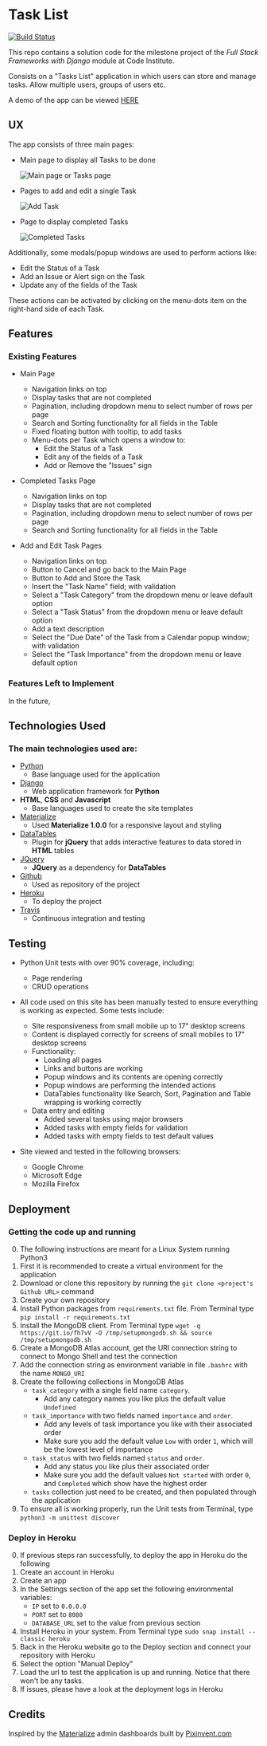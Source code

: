 # Task List

[![Build Status](https://travis-ci.org/josep-pujol/fsfd-tasking.svg?branch=master)](https://fsfd-tasking.herokuapp.com/)

This repo contains a solution code for the milestone project of the *Full Stack Frameworks with Django* module at Code Institute.

Consists on a "Tasks List" application in which users can store and manage tasks. Allow multiple users, groups of users etc.

A demo of the app can be viewed [HERE](https://fsfd-tasking.herokuapp.com/)




## UX

The app consists of three main pages: 

- Main page to display all Tasks to be done

    ![Main page or Tasks page](https://github.com/josep-pujol/learning_dcd-task-list/blob/master/wireframes/tasks_mockup.png)

- Pages to add and edit a single Task

    ![Add Task](https://github.com/josep-pujol/learning_dcd-task-list/blob/master/wireframes/add_task_mockup.png)

- Page to display completed Tasks

    ![Completed Tasks](https://github.com/josep-pujol/learning_dcd-task-list/blob/master/wireframes/completed_tasks_mockup.png)


Additionally, some modals/popup windows are used to perform actions like:
- Edit the Status of a Task
- Add an Issue or Alert sign on the Task
- Update any of the fields of the Task

These actions can be activated by clicking on the menu-dots item on the right-hand side of each Task.




## Features

### Existing Features

- Main Page
    - Navigation links on top
    - Display tasks that are not completed
    - Pagination, including dropdown menu to select number of rows per page
    - Search and Sorting functionality for all fields in the Table
    - Fixed floating button with tooltip, to add tasks
    - Menu-dots per Task which opens a window to:
        - Edit the Status of a Task
        - Edit any of the fields of a Task
        - Add or Remove the "Issues" sign

- Completed Tasks Page
    - Navigation links on top
    - Display tasks that are not completed
    - Pagination, including dropdown menu to select number of rows per page
    - Search and Sorting functionality for all fields in the Table
    
- Add and Edit Task Pages
    - Navigation links on top
    - Button to Cancel and go back to the Main Page
    - Button to Add and Store the Task
    - Insert the "Task Name" field; with validation
    - Select a "Task Category" from the dropdown menu or leave default option
    - Select a "Task Status" from the dropdown menu or leave default option
    - Add a text description
    - Select the "Due Date" of the Task from a Calendar popup window; with validation
    - Select the "Task Importance" from the dropdown menu or leave default option 



### Features Left to Implement
In the future, 




## Technologies Used

### The main technologies used are:

- [Python](https://www.python.org/)
    - Base language used for the application
- [Django](https://https://docs.djangoproject.com/en/2.2/)
    - Web application framework for **Python**
- **HTML**, **CSS** and **Javascript**
    - Base languages used to create the site templates
- [Materialize](https://materializecss.com)
    - Used **Materialize 1.0.0** for a responsive layout and styling
- [DataTables](https://datatables.net)
    - Plugin for **jQuery** that adds interactive features to data stored in **HTML** tables
- [JQuery](https://jquery.com)
    - **JQuery** as a dependency for **DataTables**
- [Github](https://github.com)
    - Used as repository of the project 
- [Heroku](https://heroku.com)
    - To deploy the project
- [Travis](https://travis-ci.org/)
    - Continuous integration and testing




## Testing
- Python Unit tests with over 90% coverage, including:
    - Page rendering
    - CRUD operations
   
- All code used on this site has been manually tested to ensure everything is working as expected. Some tests include:
    - Site responsiveness from small mobile up to 17" desktop screens
    - Content is displayed correctly for screens of small mobiles to 17" desktop screens
    - Functionality:
        - Loading all pages
        - Links and buttons are working
        - Popup windows and its contents are opening correctly
        - Popup windows are performing the intended actions
        - DataTables functionality like Search, Sort, Pagination and Table wrapping is working correctly
    - Data entry and editing
        - Added several tasks using major browsers
        - Added tasks with empty fields for validation
        - Added tasks with empty fields to test default values
- Site viewed and tested in the following browsers:
  - Google Chrome
  - Microsoft Edge
  - Mozilla Firefox




## Deployment
 
### Getting the code up and running
0. The following instructions are meant for a Linux System running Python3
1. First it is recommended to create a virtual environment for the application
2. Download or clone this repository by running the ```git clone <project's Github URL>``` command
3. Create your own repository
4. Install Python packages from ```requirements.txt``` file. From Terminal type ```pip install -r requirements.txt```
5. Install the MongoDB client. From Terminal type ```wget -q https://git.io/fh7vV -O /tmp/setupmongodb.sh && source /tmp/setupmongodb.sh```
6. Create a MongoDB Atlas account, get the URI connection string to connect to Mongo Shell and test the connection
7. Add the connection string as environment variable in file ```.bashrc``` with the name ```MONGO_URI```
8. Create the following collections in MongoDB Atlas
    - ```task_category``` with a single field name ```category```. 
        - Add any category names you like plus the default value ```Undefined```
    - ```task_importance``` with two fields named ```importance``` and ```order```. 
        - Add any levels of task importance you like with their associated order 
        - Make sure you add the default value ```Low``` with order ```1```, which will be the lowest level of importance
    - ```task_status``` with two fields named ```status``` and ```order```. 
        - Add any status you like plus their associated order
        - Make sure you add the default values ```Not started``` with order ```0```, and ```Completed``` which show have the highest order
    - ```tasks``` collection just need to be created, and then populated through the application
9. To ensure all is working properly, run the Unit tests from Terminal, type ```python3 -m unittest discover```



### Deploy in Heroku
0. If previous steps ran successfully, to deploy the app in Heroku do the following
1. Create an account in Heroku
2. Create an app
3. In the Settings section of the app set the following environmental variables:
    - ```IP``` set to ```0.0.0.0```
    - ```PORT``` set to ```8080```
    - ```DATABASE_URL``` set to the value from previous section
4. Install Heroku in your system. From Terminal type ```sudo snap install --classic heroku```
4. Back in the Heroku website go to the Deploy section and connect your repository with Heroku
5. Select the option "Manual Deploy"
6. Load the url to test the application is up and running. Notice that there won't be any tasks.
7. If issues, please have a look at the deployment logs in Heroku




## Credits
Inspired by the [Materialize](https://materializecss.com) admin dashboards built by [Pixinvent.com](https://pixinvent.com/materialize-material-design-admin-template/html/ltr/vertical-modern-menu-template/)
